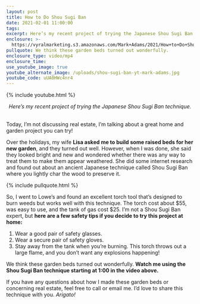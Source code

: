 ```yaml
---
layout: post
title: How to Do Shou Sugi Ban
date: 2021-02-01 11:00:00
tags:
excerpt: Here’s my recent project of trying the Japanese Shou Sugi Ban technique.
enclosure: >-
  https://vyralmarketing.s3.amazonaws.com/Mark+Adams/2021/How+to+Do+Shou+Sugi+Ban.mp4
pullquote: We think these garden beds turned out wonderfully.
enclosure_type: video/mp4
enclosure_time:
use_youtube_image: true
youtube_alternate_image: /uploads/shou-sugi-ban-yt-mark-adams.jpg
youtube_code: uUA0HWc4nr4
---
```


{% include youtube.html %}

<center><em>Here&rsquo;s my recent project of trying the Japanese Shou Sugi Ban technique.</em></center>

<center>&nbsp;</center>

Today, I’m not discussing real estate, I’m talking about a great home and garden project you can try\!

Over the holidays, my wife **Lisa asked me to build some raised beds for her new garden**, and they turned out well. However, when I was done, she said they looked bright and new and wondered whether there was any way to treat them to make them appear weathered. She did some internet research and found out about an ancient Japanese technique called Shou Sugi Ban where you lightly char the wood to preserve it.&nbsp;

{% include pullquote.html %}

So, I went to Lowe’s and found an excellent torch tool that’s designed to burn weeds but works well with this technique. The torch cost about $55, was easy to use, and the tank of gas cost $25. I’m not a Shou Sugi Ban expert, but **here are a few safety tips if you decide to try this project at home:**

1. Wear a good pair of safety glasses.
2. Wear a secure pair of safety gloves.
3. Stay away from the tank when you’re burning. This torch throws out a large flame, and you don’t want any explosions happening\!

We think these garden beds turned out wonderfully. **Watch me using the Shou Sugi Ban technique starting at 1:00 in the video above.&nbsp;**

If you have any questions about how I made these garden beds or concerning real estate, feel free to call or email me. I’d love to share this technique with you. *Arigato\!&nbsp;*
